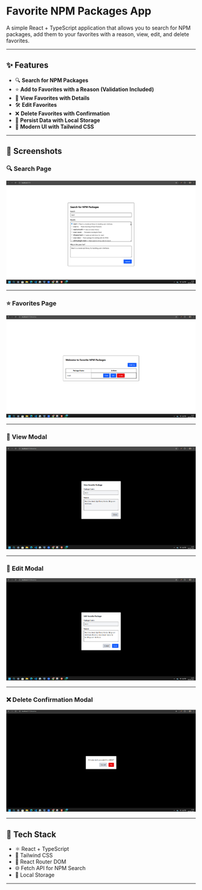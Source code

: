 # Favorite NPM Packages App

A simple React + TypeScript application that allows you to search for NPM packages, add them to your favorites with a reason, view, edit, and delete favorites.

---

## ✨ Features

- 🔍 **Search for NPM Packages**
- ⭐ **Add to Favorites with a Reason (Validation Included)**
- 📃 **View Favorites with Details**
- 🛠️ **Edit Favorites**
- ❌ **Delete Favorites with Confirmation**
- 💾 **Persist Data with Local Storage**
- 🎨 **Modern UI with Tailwind CSS**

---

## 📸 Screenshots

### 🔍 **Search Page**

![Search Page](https://github.com/kirti136/betaelectic/blob/main/frontend/public/01.png)

---

### ⭐ **Favorites Page**

![Favorites](https://github.com/kirti136/betaelectic/blob/main/frontend/public/02.png)

---

### 👀 **View Modal**

![View Modal](https://github.com/kirti136/betaelectic/blob/main/frontend/public/03.png)

---

### 📝 **Edit Modal**

![Edit Modal](https://github.com/kirti136/betaelectic/blob/main/frontend/public/04.png)

---

### ❌ **Delete Confirmation Modal**

![Delete Confirmation](https://github.com/kirti136/betaelectic/blob/main/frontend/public/05.png)

---

## 🚀 Tech Stack

- ⚛️ React + TypeScript
- 🎨 Tailwind CSS
- 🔗 React Router DOM
- 🌐 Fetch API for NPM Search
- 💾 Local Storage

---

